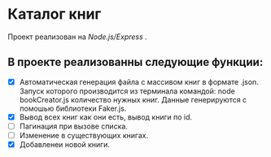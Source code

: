 # Каталог книг
Проект реализован на *Node.js/Express* .
## В проекте реализованны следующие функции:
- [x] Автоматическая генерация файла с массивом книг в формате .json. Запуск которого производится из терминала командой: node bookCreator.js количество нужных книг. Данные генерируются с помошью библиотеки Faker.js.
- [x] Вывод всех книг как они есть, вывод книги по id.
- [ ] Пагинация при вызове списка.
- [ ] Изменение в существующих книгах.
- [x] Добавленеи новой книги.